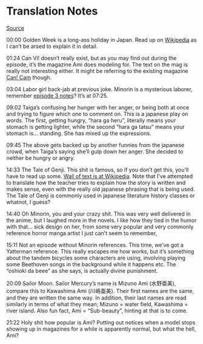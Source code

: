 # Translation Notes

[Source](https://web.archive.org/web/20090504213101/http://qqkthx.org/2008/11/02/toradora-05)

00:00 Golden Week is a long-ass holiday in Japan. Read up on [Wikipedia](http://en.wikipedia.org/wiki/Golden_Week_(Japan)) as I can’t be arsed to explain it in detail.

01:24 Can Vi! doesn’t really exist, but as you may find out during the episode, it’s the magazine Ami does modeling for. The text on the mag is really not interesting either. It might be referring to the existing magazine [Can! Cam](http://en.wikipedia.org/wiki/Can_Cam) though.

03:04 Labor girl back-jab at previous joke. Minorin is a mysterious laborer, remember [episode 3 notes](http://blog.ilif.in/2008/10/17/toradora-episode-3-translation-notes/)? It’s at 07:25.

09:02 Taiga’s confusing her hunger with her anger, or being both at once and trying to figure which one to comment on. This is a japanese play on words. The first, getting hungry, “hara ga heru”, literally means your stomach is getting lighter, while the second “hara ga tatsu” means your stomach is… standing. She has mixed up the expressions.

09:45 The above gets backed up by another funnies from the japanese crowd, when Taiga’s saying she’ll gulp down her anger. She decided to neither be hungry or angry.

14:33 The Tale of Genji. This shit is famous, so if you don’t get this, you’ll have to read up some. [Wall of text is at Wikipedia](http://en.wikipedia.org/wiki/The_Tale_of_Genji). Note that I’ve attempted to translate how the teacher tries to explain how the story is written and makes sense, even with the really old japanese phrasing that is being used. The Tale of Genji is commonly used in japanese literature history classes or whatnot, I guess?

14:40 Oh Minorin, you and your crazy shit. This was very well delivered in the anime, but I laughed more in the novels. I like how they tied in the humor with that… sick design on her, from some very popular and very commonly reference horror manga artist I just can’t seem to remember,

15:11 Not an episode without Minorin references. This time, we’ve got a Yatterman reference. This really escapes me how works, but it’s something about the tandem bicycles some characters are using, involving playing some Beethoven songs in the background while it happens etc. The “oshioki da beee” as she says, is actually divine punishment.

20:09 Sailor Moon. Sailor Mercury’s name is Mizuno Ami (水野亜美), compare this to Kawashima Ami (川嶋亜美). Their first names are the same, and they are written the same way. In addition, their last names are read similarly in terms of what they mean; Mizuno = water field, Kawashima = river island. Also fun fact, Ami = “Sub-beauty”, hinting at <spoilers> that is to come.

21:22 Holy shit how popular is Ami? Putting out notices when a model stops showing up in magazines for a while is apparently normal, but what the hell, Ami?
